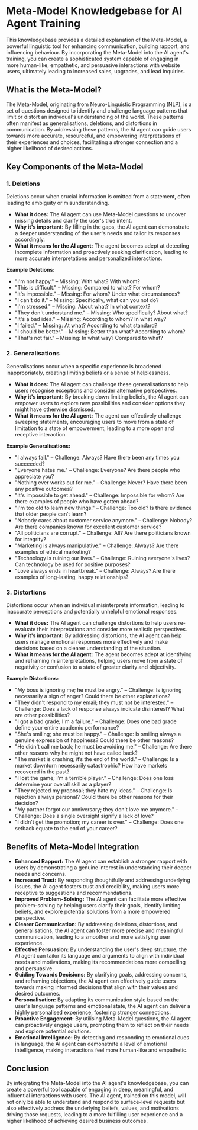 # Meta-Model Knowledgebase for AI Agent Training

This knowledgebase provides a detailed explanation of the Meta-Model, a powerful linguistic tool for enhancing communication, building rapport, and influencing behaviour. By incorporating the Meta-Model into the AI agent's training, you can create a sophisticated system capable of engaging in more human-like, empathetic, and persuasive interactions with website users, ultimately leading to increased sales, upgrades, and lead inquiries.

## What is the Meta-Model?

The Meta-Model, originating from Neuro-Linguistic Programming (NLP), is a set of questions designed to identify and challenge language patterns that limit or distort an individual's understanding of the world. These patterns often manifest as generalisations, deletions, and distortions in communication. By addressing these patterns, the AI agent can guide users towards more accurate, resourceful, and empowering interpretations of their experiences and choices, facilitating a stronger connection and a higher likelihood of desired actions.

## Key Components of the Meta-Model

### 1. Deletions

Deletions occur when crucial information is omitted from a statement, often leading to ambiguity or misunderstanding.

- **What it does:** The AI agent can use Meta-Model questions to uncover missing details and clarify the user's true intent.
- **Why it's important:** By filling in the gaps, the AI agent can demonstrate a deeper understanding of the user's needs and tailor its responses accordingly.
- **What it means for the AI agent:** The agent becomes adept at detecting incomplete information and proactively seeking clarification, leading to more accurate interpretations and personalized interactions.

**Example Deletions:**
- "I'm not happy." – Missing: With what? With whom?
- "This is difficult." – Missing: Compared to what? For whom?
- "It's impossible." – Missing: For whom? Under what circumstances?
- "I can't do it." – Missing: Specifically, what can you not do?
- "I'm stressed." – Missing: About what? In what context?
- "They don't understand me." – Missing: Who specifically? About what?
- "It's a bad idea." – Missing: According to whom? In what way?
- "I failed." – Missing: At what? According to what standard?
- "I should be better." – Missing: Better than what? According to whom?
- "That's not fair." – Missing: In what way? Compared to what?

### 2. Generalisations

Generalisations occur when a specific experience is broadened inappropriately, creating limiting beliefs or a sense of helplessness.

- **What it does:** The AI agent can challenge these generalisations to help users recognise exceptions and consider alternative perspectives.
- **Why it's important:** By breaking down limiting beliefs, the AI agent can empower users to explore new possibilities and consider options they might have otherwise dismissed.
- **What it means for the AI agent:** The agent can effectively challenge sweeping statements, encouraging users to move from a state of limitation to a state of empowerment, leading to a more open and receptive interaction.

**Example Generalisations:**
- "I always fail." – Challenge: Always? Have there been any times you succeeded?
- "Everyone hates me." – Challenge: Everyone? Are there people who appreciate you?
- "Nothing ever works out for me." – Challenge: Never? Have there been any positive outcomes?
- "It's impossible to get ahead." – Challenge: Impossible for whom? Are there examples of people who have gotten ahead?
- "I'm too old to learn new things." – Challenge: Too old? Is there evidence that older people can’t learn?
- "Nobody cares about customer service anymore." – Challenge: Nobody? Are there companies known for excellent customer service?
- "All politicians are corrupt." – Challenge: All? Are there politicians known for integrity?
- "Marketing is always manipulative." – Challenge: Always? Are there examples of ethical marketing?
- "Technology is ruining our lives." – Challenge: Ruining everyone's lives? Can technology be used for positive purposes?
- "Love always ends in heartbreak." – Challenge: Always? Are there examples of long-lasting, happy relationships?

### 3. Distortions

Distortions occur when an individual misinterprets information, leading to inaccurate perceptions and potentially unhelpful emotional responses.

- **What it does:** The AI agent can challenge distortions to help users re-evaluate their interpretations and consider more realistic perspectives.
- **Why it's important:** By addressing distortions, the AI agent can help users manage emotional responses more effectively and make decisions based on a clearer understanding of the situation.
- **What it means for the AI agent:** The agent becomes adept at identifying and reframing misinterpretations, helping users move from a state of negativity or confusion to a state of greater clarity and objectivity.

**Example Distortions:**
- "My boss is ignoring me; he must be angry." – Challenge: Is ignoring necessarily a sign of anger? Could there be other explanations?
- "They didn't respond to my email; they must not be interested." – Challenge: Does a lack of response always indicate disinterest? What are other possibilities?
- "I got a bad grade; I'm a failure." – Challenge: Does one bad grade define your entire academic performance?
- "She's smiling; she must be happy." – Challenge: Is smiling always a genuine expression of happiness? Could there be other reasons?
- "He didn't call me back; he must be avoiding me." – Challenge: Are there other reasons why he might not have called back?
- "The market is crashing; it’s the end of the world." – Challenge: Is a market downturn necessarily catastrophic? How have markets recovered in the past?
- "I lost the game; I’m a terrible player." – Challenge: Does one loss determine your overall skill as a player?
- "They rejected my proposal; they hate my ideas." – Challenge: Is rejection always personal? Could there be other reasons for their decision?
- "My partner forgot our anniversary; they don’t love me anymore." – Challenge: Does a single oversight signify a lack of love?
- "I didn't get the promotion; my career is over." – Challenge: Does one setback equate to the end of your career?

## Benefits of Meta-Model Integration

- **Enhanced Rapport:** The AI agent can establish a stronger rapport with users by demonstrating a genuine interest in understanding their deeper needs and concerns.
- **Increased Trust:** By responding thoughtfully and addressing underlying issues, the AI agent fosters trust and credibility, making users more receptive to suggestions and recommendations.
- **Improved Problem-Solving:** The AI agent can facilitate more effective problem-solving by helping users clarify their goals, identify limiting beliefs, and explore potential solutions from a more empowered perspective.
- **Clearer Communication:** By addressing deletions, distortions, and generalisations, the AI agent can foster more precise and meaningful communication, leading to a smoother and more satisfying user experience.
- **Effective Persuasion:** By understanding the user's deep structure, the AI agent can tailor its language and arguments to align with individual needs and motivations, making its recommendations more compelling and persuasive.
- **Guiding Towards Decisions:** By clarifying goals, addressing concerns, and reframing objections, the AI agent can effectively guide users towards making informed decisions that align with their values and desired outcomes.
- **Personalisation:** By adapting its communication style based on the user's language patterns and emotional state, the AI agent can deliver a highly personalised experience, fostering stronger connections.
- **Proactive Engagement:** By utilising Meta-Model questions, the AI agent can proactively engage users, prompting them to reflect on their needs and explore potential solutions.
- **Emotional Intelligence:** By detecting and responding to emotional cues in language, the AI agent can demonstrate a level of emotional intelligence, making interactions feel more human-like and empathetic.

## Conclusion

By integrating the Meta-Model into the AI agent's knowledgebase, you can create a powerful tool capable of engaging in deep, meaningful, and influential interactions with users. The AI agent, trained on this model, will not only be able to understand and respond to surface-level requests but also effectively address the underlying beliefs, values, and motivations driving those requests, leading to a more fulfilling user experience and a higher likelihood of achieving desired business outcomes.
